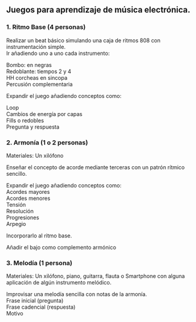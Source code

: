## Juegos para aprendizaje de música electrónica.

### 1.	 Ritmo Base   (4 personas)

Realizar un beat básico simulando una caja de ritmos 808 con instrumentación simple.  
Ir añadiendo uno a uno cada instrumento:  


Bombo: en negras  
Redoblante: tiempos 2 y 4  
HH  corcheas en sincopa  
Percusión complementaria   

 
Expandir el juego añadiendo conceptos como:  

Loop   
Cambios de energía por capas     
Fills o redobles     
Pregunta y respuesta     

### 2.	Armonía  (1 o 2 personas)

Materiales: Un xilófono   

Enseñar el concepto de acorde mediante terceras con un patrón rítmico sencillo.   

Expandir el juego añadiendo conceptos como:   
Acordes mayores   
Acordes menores   
Tensión     
Resolución    
Progresiones     
Arpegio 


Incorporarlo al ritmo base.

Añadir el bajo como complemento armónico  

### 3. Melodía   (1 persona)
Materiales: Un xilófono, piano, guitarra, flauta o Smartphone con alguna aplicación de algún instrumento melódico.


Improvisar una melodía sencilla con notas de la armonía.   
Frase inicial  (pregunta)   
Frase cadencial  (respuesta)   
Motivo   



